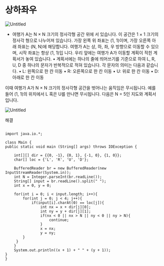 # 상하좌우

![Untitled](%E1%84%89%E1%85%A1%E1%86%BC%E1%84%92%E1%85%A1%E1%84%8C%E1%85%AA%E1%84%8B%E1%85%AE%201ce2fb1e20f74ab9a1efbfc3e866e345/Untitled.png)

- 여행가 A는 N × N 크기의 정사각형 공간 위에 서 있습니다. 이 공간은 1 × 1 크기의 정사각
형으로 나누어져 있습니다. 가장 왼쪽 위 좌표는 (1, 1)이며, 가장 오른쪽 아래 좌표는 (N, N)에
해당합니다. 여행가 A는 상, 하, 좌, 우 방향으로 이동할 수 있으며, 시작 좌표는 항상 (1, 1)입
니다. 우리 앞에는 여행가 A가 이동할 계획이 적힌 계획서가 놓여 있습니다.
• 계획서에는 하나의 줄에 띄어쓰기를 기준으로 하여 L, R, U, D 중 하나의 문자가 반복적으로
적혀 있습니다. 각 문자의 의미는 다음과 같습니다.
• L: 왼쪽으로 한 칸 이동
• R: 오른쪽으로 한 칸 이동
• U: 위로 한 칸 이동
• D: 아래로 한 칸 이동

이때 여행가 A가 N × N 크기의 정사각형 공간을 벗어나는 움직임은 무시됩니다. 예를 들어 (1,
1)의 위치에서 L 혹은 U를 만나면 무시됩니다. 다음은 N = 5인 지도와 계획서입니다.

![Untitled](%E1%84%89%E1%85%A1%E1%86%BC%E1%84%92%E1%85%A1%E1%84%8C%E1%85%AA%E1%84%8B%E1%85%AE%201ce2fb1e20f74ab9a1efbfc3e866e345/Untitled%201.png)

해결

```

import java.io.*;

class Main {
public static void main (String[] args) throws IOException {

    int[][] dir = {{0, -1}, {0, 1}, {-1, 0}, {1, 0}};
    char[] loc = {'L', 'R', 'U', 'D'};

    BufferedReader br = new BufferedReader(new InputStreamReader(System.in));
    int N = Integer.parseInt(br.readLine());
    String[] input = br.readLine().split(" ");
    int x = 0, y = 0;

    for(int i = 0; i < input.length; i++){
        for(int j = 0; j < 4; j++){
            if(input[i].charAt(0) == loc[j]){
                int nx = x + dir[j][0];
                int ny = y + dir[j][1];
                if(nx < 0 || nx > N || ny < 0 || ny > N){
                    continue;
                }
                x = nx;
                y = ny;
        }
     }
    }
	System.out.println((x + 1) + " " + (y + 1));
}
}
```